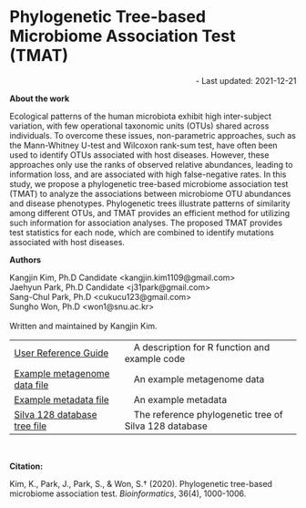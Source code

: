 # Phylogenetic  Tree-based Microbiome Association Test (TMAT)

<div style="text-align:right">
- Last updated: 2021-12-21
</div>

<b>About the work</b>
<p>
Ecological patterns of the human microbiota exhibit high inter-subject variation, with few operational taxonomic units (OTUs) shared across individuals. To overcome these issues, non-parametric approaches, such as the Mann-Whitney U-test and Wilcoxon rank-sum test, have often been used to identify OTUs associated with host diseases. However, these approaches only use the ranks of observed relative abundances, leading to information loss, and are associated with high false-negative rates. In this study, we propose a phylogenetic tree-based microbiome association test (TMAT) to analyze the associations between microbiome OTU abundances and disease phenotypes. Phylogenetic trees illustrate patterns of similarity among different OTUs, and TMAT provides an efficient method for utilizing such information for association analyses. The proposed TMAT provides test statistics for each node, which are combined to identify mutations associated with host diseases.
</p>
<b>Authors</b>
<p>
Kangjin Kim, Ph.D Candidate &lt;kangjin.kim1109@gmail.com&gt;<br />
Jaehyun Park, Ph.D Candidate &lt;j31park@gmail.com&gt;<br />
Sang-Chul Park, Ph.D &lt;cukucu123@gmail.com&gt;<br />
Sungho Won, Ph.D &lt;won1@snu.ac.kr&gt;<br />
<br />
Written and maintained by Kangjin Kim.
</p>

<table>
<tr><td><a href="http://viva1109.iptime.org/paper/TMAT/Manual.html">User Reference Guide</a></td><td>&emsp;A description for R function and example code</td></tr>
<tr><td><a href="http://viva1109.iptime.org/paper/TMAT/otu_comp_new_silva.txt"  download>Example metagenome data file</a></td><td>&emsp;An example metagenome data</td></tr>
<tr><td><a href="http://viva1109.iptime.org/paper/TMAT/pheno_togo.csv"  download>Example metadata file</a></td><td>&emsp;An example metadata</td></tr>
<tr><td><a href="http://viva1109.iptime.org/paper/TMAT/97_otus.tre"  download>Silva 128 database tree file</a></td><td>&emsp;The reference phylogenetic tree of Silva 128 database</td></tr>
</table>
<br />

<b>Citation:</b>
<p>
Kim, K., Park, J., Park, S., & Won, S.† (2020). Phylogenetic tree-based microbiome association test. <i>Bioinformatics</i>, 36(4), 1000-1006.
</p>
